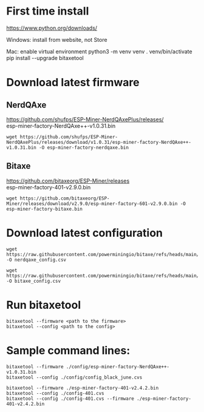 # First time install
https://www.python.org/downloads/ 

Windows: install from website, not Store

Mac: enable virtual environment
python3 -m venv venv 
. venv/bin/activate
pip install --upgrade bitaxetool
# Download latest firmware
## NerdQAxe
https://github.com/shufps/ESP-Miner-NerdQAxePlus/releases/  
esp-miner-factory-NerdQAxe++-v1.0.31.bin  
```
wget https://github.com/shufps/ESP-Miner-NerdQAxePlus/releases/download/v1.0.31/esp-miner-factory-NerdQAxe++-v1.0.31.bin -O esp-miner-factory-nerdqaxe.bin
```
## Bitaxe
https://github.com/bitaxeorg/ESP-Miner/releases  
esp-miner-factory-401-v2.9.0.bin  
```
wget https://github.com/bitaxeorg/ESP-Miner/releases/download/v2.9.0/esp-miner-factory-601-v2.9.0.bin -O esp-miner-factory-bitaxe.bin
```

# Download latest configuration
```
wget https://raw.githubusercontent.com/powerminingio/bitaxe/refs/heads/main/config/Nerdqaxe%2B%2B_config_black_june.csv -O nerdqaxe_config.csv
```

```
wget https://raw.githubusercontent.com/powerminingio/bitaxe/refs/heads/main/config/Bitaxe_config_401_july.csv -O bitaxe_config.csv
```
# Run bitaxetool
```
bitaxetool --firmware <path to the firmware>
bitaxetool --config <path to the config>
```

# Sample command lines:
```
bitaxetool --firmware ./config/esp-miner-factory-NerdQAxe++-v1.0.31.bin
bitaxetool --config ./config/config_black_june.cvs

bitaxetool --firmware ./esp-miner-factory-401-v2.4.2.bin
bitaxetool --config ./config-401.cvs
bitaxetool --config ./config-401.cvs --firmware ./esp-miner-factory-401-v2.4.2.bin
```
